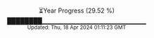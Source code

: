 <p align="center">
⏳Year Progress (29.52 %) <br>
████████▁▁▁▁▁▁▁▁▁▁▁▁▁▁▁▁▁▁▁▁▁▁ <br>
<sub>Updated: Thu, 18 Apr 2024 01:11:23 GMT</sub>
</p>

